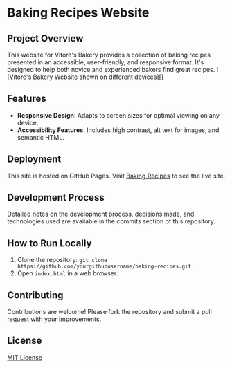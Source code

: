 
# Baking Recipes Website

## Project Overview
This website for Vitore's Bakery provides a collection of baking recipes presented in an accessible, user-friendly, and responsive format. It's designed to help both novice and experienced bakers find great recipes.
![Vitore's Bakery Website shown on different devices][]
## Features
- **Responsive Design**: Adapts to screen sizes for optimal viewing on any device.
- **Accessibility Features**: Includes high contrast, alt text for images, and semantic HTML.

## Deployment
This site is hosted on GitHub Pages. Visit [Baking Recipes](https://yourgithubusername.github.io/baking-recipes/) to see the live site.

## Development Process
Detailed notes on the development process, decisions made, and technologies used are available in the commits section of this repository.

## How to Run Locally
1. Clone the repository: `git clone https://github.com/yourgithubusername/baking-recipes.git`
2. Open `index.html` in a web browser.

## Contributing
Contributions are welcome! Please fork the repository and submit a pull request with your improvements.

## License
[MIT License](LICENSE)


[def]: docs